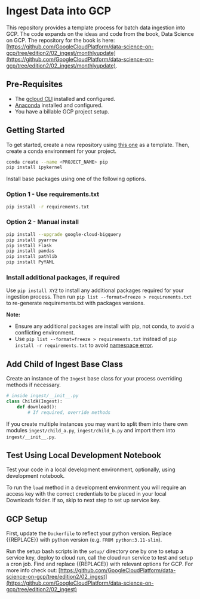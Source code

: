 # Ingest Data into GCP

This repository provides a template process for batch data ingestion into GCP. The code expands on the ideas and code from the book, Data Science on GCP. The repository for the book is here: [https://github.com/GoogleCloudPlatform/data-science-on-gcp/tree/edition2/02_ingest/monthlyupdate](https://github.com/GoogleCloudPlatform/data-science-on-gcp/tree/edition2/02_ingest/monthlyupdate).

## Pre-Requisites

- The [gcloud CLI](https://cloud.google.com/sdk/docs/install) installed and configured.
- [Anaconda](https://www.anaconda.com/products/distribution) installed and configured.
- You have a billable GCP project setup.

## Getting Started

To get started, create a new repository using [this one](https://github.com/matthh9797/gcp-ingest-template) as a template. Then, create a conda environment for your project.

```bash
conda create --name <PROJECT_NAME> pip
pip install ipykernel
```

Install base packages using one of the following options.

### Option 1 - Use requirements.txt

```bash
pip install -r requirements.txt
```

### Option 2 - Manual install

```bash
pip install --upgrade google-cloud-bigquery
pip install pyarrow
pip install Flask
pip install pandas
pip install pathlib
pip install PyYAML
```

### Install additional packages, if required

Use `pip install XYZ` to install any additional packages required for your ingestion process. Then run `pip list --format=freeze > requirements.txt` to re-generate requirements.txt with packages versions.

**Note:**

- Ensure any additional packages are install with pip, not conda, to avoid a conflicting environment.
- Use `pip list --format=freeze > requirements.txt` instead of `pip install -r requirements.txt` to avoid [namespace error](https://stackoverflow.com/questions/62885911/pip-freeze-creates-some-weird-path-instead-of-the-package-version).

## Add Child of Ingest Base Class

Create an instance of the `Ingest` base class for your process overriding methods if necessary.

```python
# inside ingest/__init__.py
class ChildA(Ingest):
    def download():
        # If required, override methods
```

If you create multiple instances you may want to split them into there own modules `ingest/child_a.py`, `ingest/child_b.py` and import them into `ingest/__init__.py`.

## Test Using Local Development Notebook

Test your code in a local development environment, optionally, using development notebook.

To run the `load` method in a development environment you will require an access key with the correct credentials to be placed in your local Downloads folder. If so, skip to next step to set up service key.

## GCP Setup

First, update the `Dockerfile` to reflect your python version. Replace {{REPLACE}} with python version (e.g. `FROM python:3.11-slim`).

Run the setup bash scripts in the `setup/` directory one by one to setup a service key, deploy to cloud run, call the cloud run service to test and setup a cron job. Find and replace {{REPLACE}} with relevant options for GCP. For more info check out: [https://github.com/GoogleCloudPlatform/data-science-on-gcp/tree/edition2/02_ingest](https://github.com/GoogleCloudPlatform/data-science-on-gcp/tree/edition2/02_ingest)